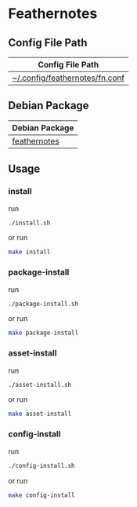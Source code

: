 
# Feathernotes


## Config File Path

| Config File Path |
| --- |
| [~/.config/feathernotes/fn.conf](./asset/overlay/etc/skel/.config/feathernotes/fn.conf) |


## Debian Package

| Debian Package |
| --- |
| [feathernotes](https://packages.debian.org/stable/feathernotes) |




## Usage


### install

run

``` sh
./install.sh
```

or run

``` sh
make install
```


### package-install

run

``` sh
./package-install.sh
```

or run

``` sh
make package-install
```


### asset-install

run

``` sh
./asset-install.sh
```

or run

``` sh
make asset-install
```


### config-install

run

``` sh
./config-install.sh
```

or run

``` sh
make config-install
```

